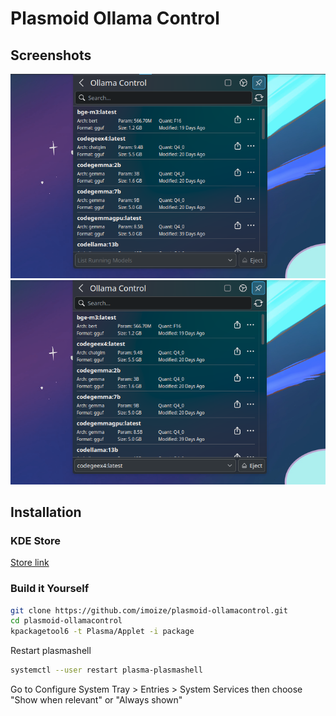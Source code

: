 # Plasmoid Ollama Control

## Screenshots

![](./images/screenshot1.png)
![](./images/screenshot2.png)

## Installation

### KDE Store

[Store link](https://store.kde.org/p/2196368/)

### Build it Yourself

```bash
git clone https://github.com/imoize/plasmoid-ollamacontrol.git
cd plasmoid-ollamacontrol
kpackagetool6 -t Plasma/Applet -i package
```

Restart plasmashell
```bash
systemctl --user restart plasma-plasmashell
```

Go to Configure System Tray > Entries > System Services then choose "Show when relevant" or "Always shown"
